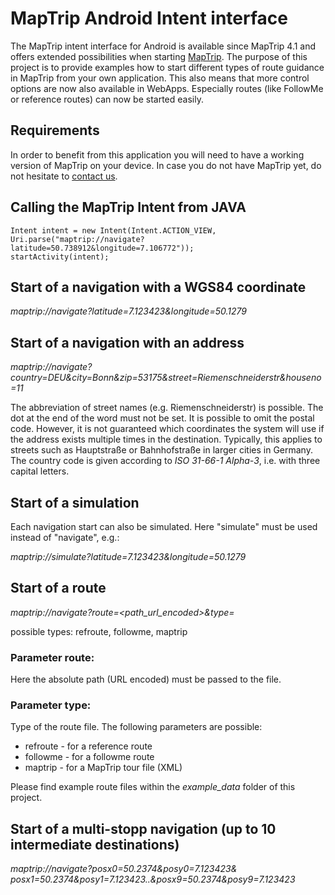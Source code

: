 # MapTrip Android Intent interface #

The MapTrip intent interface for Android is available since MapTrip 4.1 and offers extended possibilities when starting [MapTrip](https://maptrip.de). The purpose of this project is to provide examples how to start different types of route guidance in MapTrip from your own application.
This also means that more control options are now also available in WebApps. Especially routes (like FollowMe or reference routes) can now be started easily.

## Requirements ##

In order to benefit from this application you will need to have a working version of MapTrip on your device. In case you do not have MapTrip yet, do not hesitate to [contact us](https://www.infoware.de/en/contact-us/).

## Calling the MapTrip Intent from JAVA ##
```
Intent intent = new Intent(Intent.ACTION_VIEW, Uri.parse("maptrip://navigate?latitude=50.738912&longitude=7.106772"));
startActivity(intent);
```

## Start of a navigation with a WGS84 coordinate ##
*maptrip://navigate?latitude=7.123423&longitude=50.1279*
## Start of a navigation with an address ##
*maptrip://navigate?country=DEU&city=Bonn&zip=53175&street=Riemenschneiderstr&houseno=11*

The abbreviation of street names (e.g. Riemenschneiderstr) is possible. The dot at the end of the word must not be set. It is possible to omit the postal code. However, it is not guaranteed which coordinates the system will use if the address exists multiple times in the destination. Typically, this applies to streets such as Hauptstraße or Bahnhofstraße in larger cities in Germany. The country code is given according to *ISO 31-66-1 Alpha-3*, i.e. with three capital letters.
## Start of a simulation ##
Each navigation start can also be simulated. Here "simulate" must be used instead of "navigate", e.g.:

*maptrip://simulate?latitude=7.123423&longitude=50.1279*
## Start of a route ##
*maptrip://navigate?route=<path_url_encoded>&type=*

possible types: refroute, followme, maptrip
### Parameter route: ###
Here the absolute path (URL encoded) must be passed to the file.
### Parameter type: ###
Type of the route file. The following parameters are possible:
-	refroute    -  for a reference route
-	followme   -  for a followme route
-	maptrip   -   for a MapTrip tour file (XML)

Please find example route files within the *example_data* folder of this project.
## Start of a multi-stopp navigation (up to 10 intermediate destinations) ##
*maptrip://navigate?posx0=50.2374&posy0=7.123423& posx1=50.2374&posy1=7.123423..&posx9=50.2374&posy9=7.123423*
